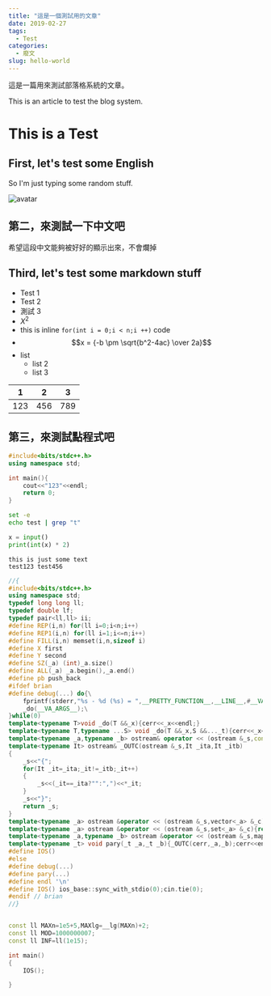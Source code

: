 ```yaml
---
title: "這是一個測試用的文章"
date: 2019-02-27
tags: 
  - Test
categories:
  - 廢文
slug: hello-world
---
```


這是一篇用來測試部落格系統的文章。

This is an article to test the blog system.

# This is a Test

## First, let's test some English

So I'm just typing some random stuff.

![avatar](https://brian.su/avatar.jpg)

## 第二，來測試一下中文吧

希望這段中文能夠被好好的顯示出來，不會爛掉

## Third, let's test some markdown stuff

- Test 1
- Test 2
- 測試 3
- $X^2$
- this is inline `for(int i = 0;i < n;i ++)` code
- $$x = {-b \pm \sqrt{b^2-4ac} \over 2a}$$
- list
  - list 2
  - list 3

| 1 | 2 | 3 |
|---|---|---|
|123|456|789|

## 第三，來測試點程式吧

``` cpp
#include<bits/stdc++.h>
using namespace std;

int main(){
    cout<<"123"<<endl;
    return 0;
}
```

``` bash
set -e
echo test | grep "t"
```

``` python
x = input()
print(int(x) * 2)
```

``` text
this is just some text
test123 test456
```

``` cpp
//{
#include<bits/stdc++.h>
using namespace std;
typedef long long ll;
typedef double lf;
typedef pair<ll,ll> ii;
#define REP(i,n) for(ll i=0;i<n;i++)
#define REP1(i,n) for(ll i=1;i<=n;i++)
#define FILL(i,n) memset(i,n,sizeof i)
#define X first
#define Y second
#define SZ(_a) (int)_a.size()
#define ALL(_a) _a.begin(),_a.end()
#define pb push_back
#ifdef brian
#define debug(...) do{\
    fprintf(stderr,"%s - %d (%s) = ",__PRETTY_FUNCTION__,__LINE__,#__VA_ARGS__);\
    _do(__VA_ARGS__);\
}while(0)
template<typename T>void _do(T &&_x){cerr<<_x<<endl;}
template<typename T,typename ...S> void _do(T &&_x,S &&..._t){cerr<<_x<<" ,";_do(_t...);}
template<typename _a,typename _b> ostream& operator << (ostream &_s,const pair<_a,_b> &_p){return _s<<"("<<_p.X<<","<<_p.Y<<")";}
template<typename It> ostream& _OUTC(ostream &_s,It _ita,It _itb)
{
    _s<<"{";
    for(It _it=_ita;_it!=_itb;_it++)
    {
        _s<<(_it==_ita?"":",")<<*_it;
    }
    _s<<"}";
    return _s;
}
template<typename _a> ostream &operator << (ostream &_s,vector<_a> &_c){return _OUTC(_s,ALL(_c));}
template<typename _a> ostream &operator << (ostream &_s,set<_a> &_c){return _OUTC(_s,ALL(_c));}
template<typename _a,typename _b> ostream &operator << (ostream &_s,map<_a,_b> &_c){return _OUTC(_s,ALL(_c));}
template<typename _t> void pary(_t _a,_t _b){_OUTC(cerr,_a,_b);cerr<<endl;}
#define IOS()
#else
#define debug(...)
#define pary(...)
#define endl '\n'
#define IOS() ios_base::sync_with_stdio(0);cin.tie(0);
#endif // brian
//}


const ll MAXn=1e5+5,MAXlg=__lg(MAXn)+2;
const ll MOD=1000000007;
const ll INF=ll(1e15);

int main()
{
    IOS();

}
```